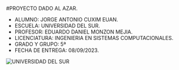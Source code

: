 #PROYECTO DADO AL AZAR.

- ALUMNO: JORGE ANTONIO CUXIM EUAN.
- ESCUELA: UNIVERSIDAD DEL SUR.
- PROFESOR: EDUARDO DANIEL MONZON MEJIA.
- LICENCIATURA: INGENIERIA EN SISTEMAS COMPUTACIONALES.
- GRADO Y GRUPO: 5ª
- FECHA DE ENTREGA: 08/09/2023.

![UNIVERSIDAD DEL SUR](https://universidaddelsur.edu.mx/unisur/wp-content/uploads/2022/03/logos-oficiales-180x180.png "UNIVERSIDAD DEL SUR")

